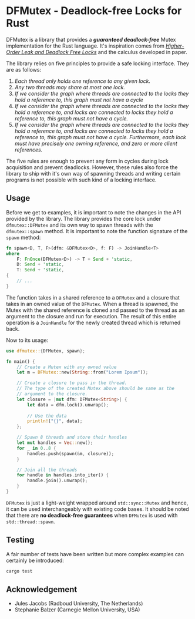 # DFMutex - Deadlock-free Locks for Rust
DFMutex is a library that provides a ***guaranteed deadlock-free*** Mutex implementation for the Rust language. It's inspiration comes from *[Higher-Order Leak and Deadlock Free Locks](https://dl.acm.org/doi/abs/10.1145/3571229)* and the calculus developed in paper. 

The library relies on five principles to provide a safe locking interface. They are as follows:
 1. *Each thread only holds one reference to any given lock.*
 2. *Any two threads may share at most one lock.*
 3. *If we consider the graph where threads are connected to the locks they hold a reference to, this graph must not have a cycle*
 4. *If we consider the graph where threads are connected to the locks they hold a reference to, and locks are connected to locks they hold a reference to, this graph must not have a cycle.*
 5. *If we consider the graph where threads are connected to the locks they hold a reference to, and locks are connected to locks they hold a reference to, this graph must not have a cycle. Furthermore, each lock must have precisely one owning reference, and zero or more client references.*

The five rules are enough to prevent any form in cycles during lock acquisition and prevent deadlocks. However, these rules also force the library to ship with it's own way of spawning threads and writing certain programs is not possible with such kind of a locking interface.

## Usage
Before we get to examples, it is important to note the changes in the API provided by the library. The library provides the core lock under `dfmutex::DFMutex` and its own way to spawn threads with the `dfmutex::spawn` method. It is important to note the function signature of the `spawn` method:
```rust
fn spawn<D, T, F>(dfm: &DFMutex<D>, f: F) -> JoinHandle<T>
where
    F: FnOnce(DFMutex<D>) -> T + Send + 'static,
    D: Send + 'static,
    T: Send + 'static,
{
	// ...
}
```
The function takes in a shared reference to a `DFMutex` and a closure that takes in an owned value of the `DFMutex`. When a thread is spawned, the Mutex with the shared reference is cloned and passed to the thread as an argument to the closure and run for execution. The result of this entire operation is a `JoinHandle` for the newly created thread which is returned back.

Now to its usage:
```rust
use dfmutex::{DFMutex, spawn};

fn main() {
	// Create a Mutex with any owned value
	let m = DFMutex::new(String::from("Lorem Ipsum"));

	// Create a closure to pass in the thread.
	// The type of the created Mutex above should be same as the
	// argument to the closure.
	let closure = |mut dfm: DFMutex<String>| {
	    let data = dfm.lock().unwrap();
	    
	    // Use the data
	    println!("{}", data);
	};

	// Spawn 8 threads and store their handles
	let mut handles = Vec::new();
	for _ in 0..8 {
	    handles.push(spawn(&m, closure));    
	}

	// Join all the threads
	for handle in handles.into_iter() {
	    handle.join().unwrap();
	}
}
```

`DFMutex` is just a light-weight wrapped around `std::sync::Mutex` and hence, it can be used interchangeably with existing code bases. It should be noted that there are **no deadlock-free guarantees** when `DFMutex` is used with `std::thread::spawn`.

## Testing

A fair number of tests have been written but more complex examples can certainly be introduced:
```sh
cargo test
```

## Acknowledgement

 - Jules Jacobs (Radboud University, The Netherlands)
 - Stephanie Balzer (Carnegie Mellon University, USA)